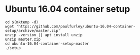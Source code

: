 # Ubuntu 16.04 container setup

```
cd $(mktemp -d)
wget 'https://github.com/paulfurley/ubuntu-16.04-container-setup/archive/master.zip'
unzip -version || apt install unzip
unzip master.zip
cd ubuntu-16.04-container-setup-master
./setup
```
